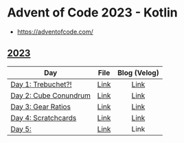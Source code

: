 # Advent of Code 2023 - Kotlin

- https://adventofcode.com/

## [2023](https://adventofcode.com/2023)

| Day                                                          |            File             |                            Blog (Velog)                             |
|--------------------------------------------------------------|:---------------------------:|:-------------------------------------------------------------------:|
| [Day 1: Trebuchet?!](https://adventofcode.com/2023/day/1)    | [Link](src/day01/Day01.kt)  | [Link](https://velog.io/@dkqk0124/Advent-of-Code-2023-Day-1-Kotlin) |
| [Day 2: Cube Conundrum](https://adventofcode.com/2023/day/2) | [Link️](src/day02/Day02.kt) | [Link](https://velog.io/@dkqk0124/Advent-of-Code-2023-Day-2-Kotlin) |
| [Day 3: Gear Ratios](https://adventofcode.com/2023/day/3)    | [Link️](src/day03/Day03.kt) | [Link](https://velog.io/@dkqk0124/Advent-of-Code-2023-Day-3-Kotlin) |
| [Day 4: Scratchcards](https://adventofcode.com/2023/day/4)   | [Link️](src/day04/Day04.kt) | [Link](https://velog.io/@dkqk0124/Advent-of-Code-2023-Day-4-Kotlin) |
| [Day 5: ](https://adventofcode.com/2023/day/5)               | [Link️](src/day05/Day05.kt) |                                Link                                 |
